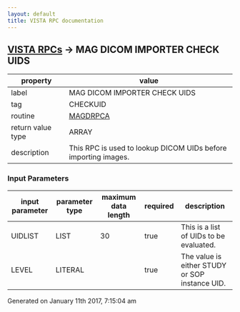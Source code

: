 ```yaml
---
layout: default
title: VISTA RPC documentation
---
```




## [VISTA RPCs](TableOfContent.md) &#8594; MAG DICOM IMPORTER CHECK UIDS 

 property | value 
--- | --- 
 label | MAG DICOM IMPORTER CHECK UIDS
 tag | CHECKUID
 routine | [MAGDRPCA](http://code.osehra.org/dox/Routine_MAGDRPCA_source.html)
 return value type | ARRAY
 description | This RPC is used to lookup DICOM UIDs before importing images.

### Input Parameters

| input parameter | parameter type | maximum data length | required | description | 
| --- | --- | --- | --- | --- | 
| UIDLIST | LIST | 30 | true | This is a list of UIDs to be evaluated. | 
| LEVEL | LITERAL |  | true | The value is either STUDY or SOP instance UID. | 




 Generated on January 11th 2017, 7:15:04 am